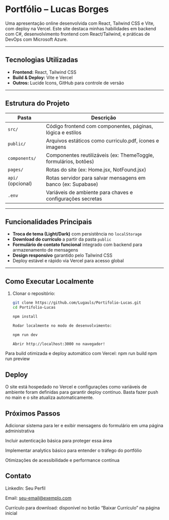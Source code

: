 # Portfólio – Lucas Borges

Uma apresentação online desenvolvida com React, Tailwind CSS e Vite, com deploy na Vercel. Este site destaca minhas habilidades em backend com C#, desenvolvimento frontend com React/Tailwind, e práticas de DevOps com Microsoft Azure.

---

##  Tecnologias Utilizadas

- **Frontend:** React, Tailwind CSS  
- **Build & Deploy:** Vite e Vercel  
- **Outros:** Lucide Icons, GitHub para controle de versão

---

##  Estrutura do Projeto

| Pasta              | Descrição                                                       |
|-------------------|------------------------------------------------------------------|
| `src/`            | Código frontend com componentes, páginas, lógica e estilos       |
| `public/`         | Arquivos estáticos como curriculo.pdf, ícones e imagens       |
| `components/`     | Componentes reutilizáveis (ex: ThemeToggle, formulários, botões) |
| `pages/`          | Rotas do site (ex: Home.jsx, NotFound.jsx)                  |
| `api/` (opcional) | Rotas servidor para salvar mensagens em banco (ex: Supabase)     |
| `.env`            | Variáveis de ambiente para chaves e configurações secretas      |

---

##  Funcionalidades Principais

- **Troca de tema (Light/Dark)** com persistência no `localStorage`  
- **Download do currículo** a partir da pasta `public`  
- **Formulário de contato funcional** integrado com backend para armazenamento de mensagens  
- **Design responsivo** garantido pelo Tailwind CSS  
- Deploy estável e rápido via Vercel para acesso global

---

##  Como Executar Localmente

1. Clonar o repositório:  
   ```bash
   git clone https://github.com/Lugauls/Portifolio-Lucas.git
   cd Portifolio-Lucas

   npm install

   Rodar localmente no modo de desenvolvimento:

   npm run dev

   Abrir http://localhost:3000 no navegador!

Para build otimizada e deploy automático com Vercel:
   npm run build
   npm run preview
   

##  Deploy

O site está hospedado no Vercel e configurações como variáveis de ambiente foram definidas para garantir deploy contínuo. Basta fazer push no main e o site atualiza automaticamente.

##  Próximos Passos

Adicionar sistema para ler e exibir mensagens do formulário em uma página administrativa

Incluir autenticação básica para proteger essa área

Implementar analytics básico para entender o tráfego do portfólio

Otimizações de acessibilidade e performance contínua

##  Contato

LinkedIn: Seu Perfil

Email: seu-email@exemplo.com

Currículo para download: disponível no botão “Baixar Currículo” na página inicial












































































































